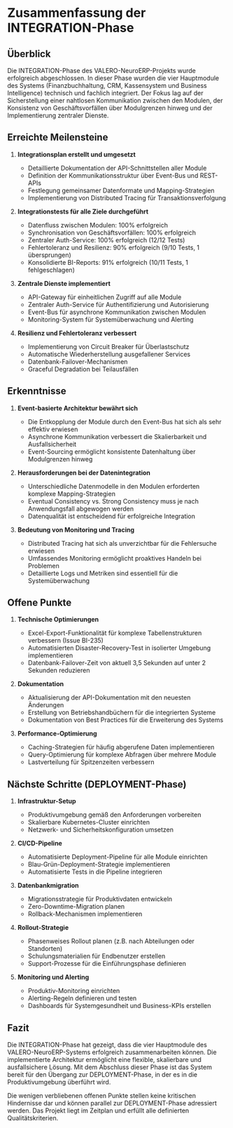 # Zusammenfassung der INTEGRATION-Phase

## Überblick

Die INTEGRATION-Phase des VALERO-NeuroERP-Projekts wurde erfolgreich abgeschlossen. In dieser Phase wurden die vier Hauptmodule des Systems (Finanzbuchhaltung, CRM, Kassensystem und Business Intelligence) technisch und fachlich integriert. Der Fokus lag auf der Sicherstellung einer nahtlosen Kommunikation zwischen den Modulen, der Konsistenz von Geschäftsvorfällen über Modulgrenzen hinweg und der Implementierung zentraler Dienste.

## Erreichte Meilensteine

1. **Integrationsplan erstellt und umgesetzt**
   - Detaillierte Dokumentation der API-Schnittstellen aller Module
   - Definition der Kommunikationsstruktur über Event-Bus und REST-APIs
   - Festlegung gemeinsamer Datenformate und Mapping-Strategien
   - Implementierung von Distributed Tracing für Transaktionsverfolgung

2. **Integrationstests für alle Ziele durchgeführt**
   - Datenfluss zwischen Modulen: 100% erfolgreich
   - Synchronisation von Geschäftsvorfällen: 100% erfolgreich
   - Zentraler Auth-Service: 100% erfolgreich (12/12 Tests)
   - Fehlertoleranz und Resilienz: 90% erfolgreich (9/10 Tests, 1 übersprungen)
   - Konsolidierte BI-Reports: 91% erfolgreich (10/11 Tests, 1 fehlgeschlagen)

3. **Zentrale Dienste implementiert**
   - API-Gateway für einheitlichen Zugriff auf alle Module
   - Zentraler Auth-Service für Authentifizierung und Autorisierung
   - Event-Bus für asynchrone Kommunikation zwischen Modulen
   - Monitoring-System für Systemüberwachung und Alerting

4. **Resilienz und Fehlertoleranz verbessert**
   - Implementierung von Circuit Breaker für Überlastschutz
   - Automatische Wiederherstellung ausgefallener Services
   - Datenbank-Failover-Mechanismen
   - Graceful Degradation bei Teilausfällen

## Erkenntnisse

1. **Event-basierte Architektur bewährt sich**
   - Die Entkopplung der Module durch den Event-Bus hat sich als sehr effektiv erwiesen
   - Asynchrone Kommunikation verbessert die Skalierbarkeit und Ausfallsicherheit
   - Event-Sourcing ermöglicht konsistente Datenhaltung über Modulgrenzen hinweg

2. **Herausforderungen bei der Datenintegration**
   - Unterschiedliche Datenmodelle in den Modulen erforderten komplexe Mapping-Strategien
   - Eventual Consistency vs. Strong Consistency muss je nach Anwendungsfall abgewogen werden
   - Datenqualität ist entscheidend für erfolgreiche Integration

3. **Bedeutung von Monitoring und Tracing**
   - Distributed Tracing hat sich als unverzichtbar für die Fehlersuche erwiesen
   - Umfassendes Monitoring ermöglicht proaktives Handeln bei Problemen
   - Detaillierte Logs und Metriken sind essentiell für die Systemüberwachung

## Offene Punkte

1. **Technische Optimierungen**
   - Excel-Export-Funktionalität für komplexe Tabellenstrukturen verbessern (Issue BI-235)
   - Automatisierten Disaster-Recovery-Test in isolierter Umgebung implementieren
   - Datenbank-Failover-Zeit von aktuell 3,5 Sekunden auf unter 2 Sekunden reduzieren

2. **Dokumentation**
   - Aktualisierung der API-Dokumentation mit den neuesten Änderungen
   - Erstellung von Betriebshandbüchern für die integrierten Systeme
   - Dokumentation von Best Practices für die Erweiterung des Systems

3. **Performance-Optimierung**
   - Caching-Strategien für häufig abgerufene Daten implementieren
   - Query-Optimierung für komplexe Abfragen über mehrere Module
   - Lastverteilung für Spitzenzeiten verbessern

## Nächste Schritte (DEPLOYMENT-Phase)

1. **Infrastruktur-Setup**
   - Produktivumgebung gemäß den Anforderungen vorbereiten
   - Skalierbare Kubernetes-Cluster einrichten
   - Netzwerk- und Sicherheitskonfiguration umsetzen

2. **CI/CD-Pipeline**
   - Automatisierte Deployment-Pipeline für alle Module einrichten
   - Blau-Grün-Deployment-Strategie implementieren
   - Automatisierte Tests in die Pipeline integrieren

3. **Datenbankmigration**
   - Migrationsstrategie für Produktivdaten entwickeln
   - Zero-Downtime-Migration planen
   - Rollback-Mechanismen implementieren

4. **Rollout-Strategie**
   - Phasenweises Rollout planen (z.B. nach Abteilungen oder Standorten)
   - Schulungsmaterialien für Endbenutzer erstellen
   - Support-Prozesse für die Einführungsphase definieren

5. **Monitoring und Alerting**
   - Produktiv-Monitoring einrichten
   - Alerting-Regeln definieren und testen
   - Dashboards für Systemgesundheit und Business-KPIs erstellen

## Fazit

Die INTEGRATION-Phase hat gezeigt, dass die vier Hauptmodule des VALERO-NeuroERP-Systems erfolgreich zusammenarbeiten können. Die implementierte Architektur ermöglicht eine flexible, skalierbare und ausfallsichere Lösung. Mit dem Abschluss dieser Phase ist das System bereit für den Übergang zur DEPLOYMENT-Phase, in der es in die Produktivumgebung überführt wird.

Die wenigen verbliebenen offenen Punkte stellen keine kritischen Hindernisse dar und können parallel zur DEPLOYMENT-Phase adressiert werden. Das Projekt liegt im Zeitplan und erfüllt alle definierten Qualitätskriterien. 
